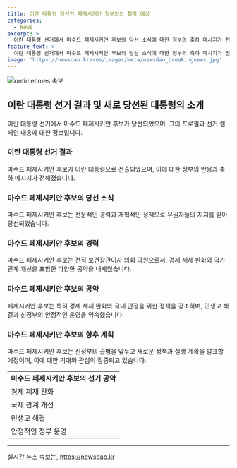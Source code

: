 ```yaml
---
title: 이란 대통령 당선인 페제시키안 정부와의 협력 예상
categories:
  - News
excerpt: >
  이란 대통령 선거에서 마수드 페제시키안 후보의 당선 소식에 대한 정부의 축하 메시지가 전해졌다. 페제시키안 후보는 한·이란 관계 증진과 역내 안정을 향한 노력을 다짐하며 경제 제재 완화와 다양한 정책을 내세워 지지층을 확보했다. 에브라힘 라이시 전 대통령의 갑작스러운 사인으로 이뤄진 대통령 보궐선거는 최종적으로 페제시키안 후보의 당선으로 마무리됐다.
feature_text: >
  이란 대통령 선거에서 마수드 페제시키안 후보의 당선 소식에 대한 정부의 축하 메시지가 전해졌다. 페제시키안 후보는 한·이란 관계 증진과 역내 안정을 향한 노력을 다짐하며 경제 제재 완화와 다양한 정책을 내세워 지지층을 확보했다. 에브라힘 라이시 전 대통령의 갑작스러운 사인으로 이뤄진 대통령 보궐선거는 최종적으로 페제시키안 후보의 당선으로 마무리됐다.
image: 'https://newsdao.kr/res/images/meta/newsdao_breakingnews.jpg'
---
```


<p><img src="https://newsdao.kr/res/images/meta/newsdao_breakingnews.jpg" alt="ontimetimes 속보" /></p>

<h2 data-ke-size="size26">이란 대통령 선거 결과 및 새로 당선된 대통령의 소개</h2>

<p data-ke-size="size16">이란 대통령 선거에서 마수드 페제시키안 후보가 당선되었으며, 그의 프로필과 선거 캠페인 내용에 대한 정보입니다.</p>

<h3>이란 대통령 선거 결과</h3>

<p data-ke-size="size16">마수드 페제시키안 후보가 이란 대통령으로 선출되었으며, 이에 대한 정부의 반응과 축하 메시지가 전해졌습니다.</p>

<h3>마수드 페제시키안 후보의 당선 소식</h3>

<p data-ke-size="size16">마수드 페제시키안 후보는 전문적인 경력과 개혁적인 정책으로 유권자들의 지지를 받아 당선되었습니다.</p>

<h3>마수드 페제시키안 후보의 경력</h3>

<p data-ke-size="size16">마수드 페제시키안 후보는 전직 보건장관이자 의회 의원으로서, 경제 제재 완화와 국가 관계 개선을 포함한 다양한 공약을 내세웠습니다.</p>

<h3>마수드 페제시키안 후보의 공약</h3>

<p data-ke-size="size16">페제시키안 후보는 특히 경제 제재 완화와 국내 안정을 위한 정책을 강조하며, 민생고 해결과 신정부의 안정적인 운영을 약속했습니다.</p>

<h3>마수드 페제시키안 후보의 향후 계획</h3> 

<p data-ke-size="size16">마수드 페제시키안 후보는 신정부의 출범을 앞두고 새로운 정책과 실행 계획을 발표할 예정이며, 이에 대한 기대와 관심이 집중되고 있습니다.</p>

<table>
  <tr>
    <td style="text-align: center; height: 17px;"><b>마수드 페제시키안 후보의 선거 공약</b></td>
  </tr>
  <tr>
    <td>경제 제재 완화</td>
  </tr>
  <tr>
    <td>국제 관계 개선</td>
  </tr>
  <tr>
    <td>민생고 해결</td>
  </tr>
  <tr>
    <td>안정적인 정부 운영</td>
  </tr>
</table>

<hr>
실시간 뉴스 속보는, <a href="https://newsdao.kr" rel="dofollow">https://newsdao.kr</a>


